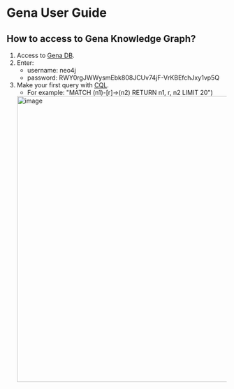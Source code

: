 # Gena User Guide

## How to access to Gena Knowledge Graph?
1. Access to [Gena DB](https://browser.neo4j.io/?connectURL=neo4j%2Bs%3A%2F%2Fneo4j%408451226e.databases.neo4j.io%2F).
2. Enter:
    * username: neo4j
    * password: RWY0rgJWWysmEbk808JCUv74jF-VrKBEfchJxy1vp5Q
3. Make your first query with [CQL](https://neo4j.com/developer/cypher/).
   * For example: "MATCH (n1)-[r]->(n2) RETURN n1, r, n2 LIMIT 20")
   <img width="655" alt="image" src="https://user-images.githubusercontent.com/60208884/171038060-be2d6670-54ed-4b92-9bb7-b0863c52c0a2.png">
